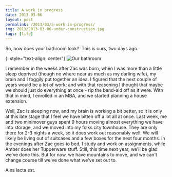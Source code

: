 ```yaml
---
title: A work in progress
date: 2013-03-06
layout: post
permalink: /2013/03/a-work-in-progress/
img: 2013/2013-03-06-under-construction.jpg
tags: [life]
---
```

So, how does your bathroom look?  This is ours, two days ago.

{: style="text-align: center"}
![Our bathroom]({{site.baseurl}}/assets/img/2013/2013-03-06-bathroom.jpg)

I remember in the weeks after Zac was born, when I was more than a little sleep deprived (though no where near as much as my darling wife), my brain and I foggily put together an idea. I figured that the next couple of years would be a lot of work; and with that reasoning I thought that maybe we should just do everything at once - rip the band-aid off as it were. With that in mind, I enrolled in an MBA, and we started planning a house extension.

Well, Zac is sleeping now, and my brain is working a bit better, so it is only at this late stage that I feel we have bitten off a lot all at once. Last week, me and two minimover guys spent 9 hours moving almost everything we have into storage, and we moved into my folks city townhouse. They are only there for 2-3 nights a week, so it does work out reasonably well. We will likely be living out of suitcases and a few boxes for the next four months. In the evenings after Zac goes to bed, I study and work on assignments, while Amber does her Tupperware stuff. Still, this time next year, we'll be glad we've done this. But for now, we have mountains to move, and we can't change course till we've done what we've set out to.

Alea iacta est.
